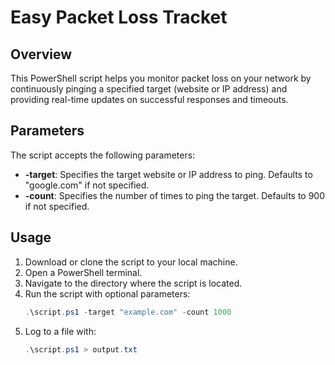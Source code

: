 # Easy Packet Loss Tracket

## Overview
This PowerShell script helps you monitor packet loss on your network by continuously pinging a specified target (website or IP address) and providing real-time updates on successful responses and timeouts.

## Parameters
The script accepts the following parameters:

- **-target**: Specifies the target website or IP address to ping. Defaults to "google.com" if not specified.
- **-count**: Specifies the number of times to ping the target. Defaults to 900 if not specified.

## Usage
1. Download or clone the script to your local machine.
2. Open a PowerShell terminal.
3. Navigate to the directory where the script is located.
4. Run the script with optional parameters:
   ```powershell
   .\script.ps1 -target "example.com" -count 1000
5. Log to a file with:
    ```powershell
    .\script.ps1 > output.txt